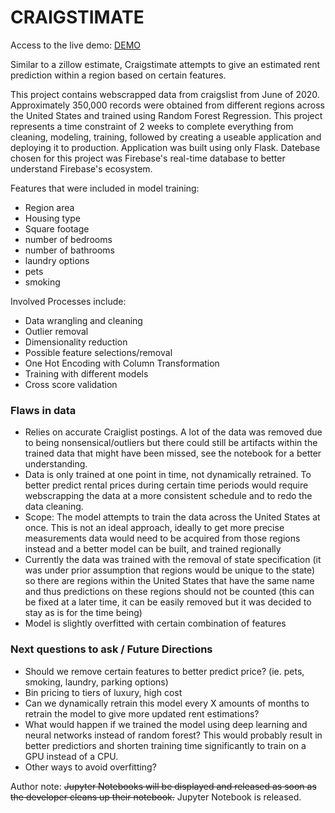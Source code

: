 # CRAIGSTIMATE

Access to the live demo: 
[DEMO](https://craigstimate-301619.uc.r.appspot.com/)


Similar to a zillow estimate, Craigstimate attempts to give an estimated rent prediction within a region based on certain features. 

This project contains webscrapped data from craigslist from June of 2020. Approximately 350,000 records were obtained from different regions across the United States and trained using Random Forest Regression. This project represents a time constraint of 2 weeks to complete everything from cleaning, modeling, training, followed by creating a useable application and deploying it to production. Application was built using only Flask. Datebase chosen for this project was Firebase's real-time database to better understand Firebase's ecosystem.

Features that were included in model training:
- Region area
- Housing type
- Square footage
- number of bedrooms
- number of bathrooms
- laundry options
- pets
- smoking

Involved Processes include:
- Data wrangling and cleaning
- Outlier removal 
- Dimensionality reduction
- Possible feature selections/removal
- One Hot Encoding with Column Transformation
- Training with different models
- Cross score validation

### Flaws in data
- Relies on accurate Craiglist postings. A lot of the data was removed due to being nonsensical/outliers but there could still be artifacts within the trained data that might have been missed, see the notebook for a better understanding.
- Data is only trained at one point in time, not dynamically retrained. To better predict rental prices during certain time periods would require webscrapping the data at a more consistent schedule and to redo the data cleaning.
- Scope: The model  attempts to train the data across the United States at once. This is not an ideal approach, ideally to get more precise measurements data would need to be acquired from those regions instead and a better model can be built, and trained regionally
- Currently the data was trained with the removal of state specification (it was under prior assumption that regions would be unique to the state) so there are regions within the United States that have the same name and thus predictions on these regions should not be counted (this can be fixed at a later time, it can be easily removed but it was decided to stay as is for the time being)
- Model is slightly overfitted with certain combination of features


### Next questions to ask / Future Directions
- Should we remove certain features to better predict price? (ie. pets, smoking, laundry, parking options)
- Bin pricing to tiers of luxury, high cost
- Can we dynamically retrain this model every X amounts of months to retrain the model to give more updated rent estimations?
- What would happen if we trained the model using deep learning and neural networks instead of random forest? This would probably result in better predictiors and shorten training time significantly to train on a GPU instead of a CPU. 
- Other ways to avoid overfitting?


Author note: ~~Jupyter Notebooks will be displayed and released as soon as the developer cleans up their notebook.~~ Jupyter Notebook is released.


